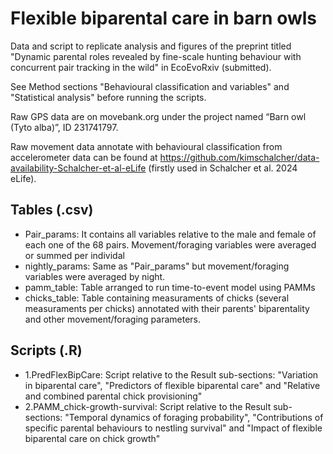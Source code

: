 # Flexible biparental care in barn owls
Data and script to replicate analysis and figures of the preprint titled "Dynamic parental roles revealed by fine-scale hunting behaviour with concurrent pair tracking in the wild" in EcoEvoRxiv (submitted). 

See Method sections "Behavioural classification and variables" and "Statistical analysis" before running the scripts.

Raw GPS data are on movebank.org under the project named “Barn owl (Tyto alba)”, ID 231741797.

Raw movement data annotate with behavioural classification from accelerometer data can be found at https://github.com/kimschalcher/data-availability-Schalcher-et-al-eLife (firstly used in Schalcher et al. 2024 eLife).


## Tables (.csv)
- Pair_params: It contains all variables relative to the male and female of each one of the 68 pairs. Movement/foraging variables were averaged or summed per individal
- nightly_params: Same as "Pair_params" but movement/foraging variables were averaged by night.
- pamm_table: Table arranged to run time-to-event model using PAMMs
- chicks_table: Table containing measuraments of chicks (several measuraments per chicks) annotated with their parents' biparentality and other movement/foraging parameters.

## Scripts (.R)
- 1.PredFlexBipCare: Script relative to the Result sub-sections: "Variation in biparental care", "Predictors of flexible biparental care" and "Relative and combined parental chick provisioning"
- 2.PAMM_chick-growth-survival: Script relative to the Result sub-sections: "Temporal dynamics of foraging probability", "Contributions of specific parental behaviours to nestling survival" and "Impact of flexible biparental care on chick growth"
